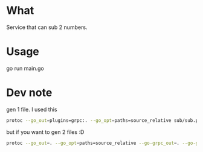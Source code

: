 # What

Service that can sub 2 numbers.

# Usage

go run main.go

# Dev note

gen 1 file. I used this

```sh
protoc --go_out=plugins=grpc:. --go_opt=paths=source_relative sub/sub.proto
```

but if you want to gen 2 files :D

```sh
protoc --go_out=. --go_opt=paths=source_relative --go-grpc_out=. --go-grpc_opt=paths=source_relative sub/sub.proto
```

